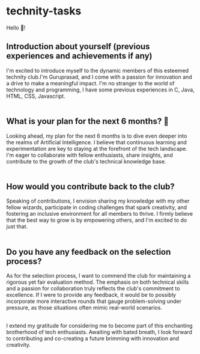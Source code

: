 # technity-tasks

Hello 👋!

## Introduction about yourself (previous experiences and achievements if any) <br>

I'm excited to introduce myself to the dynamic members of this esteemed technity club.I'm Guruprasad, and I come with a passion for innovation and a drive to make a meaningful impact. I'm no stranger to the world of technology and programming, I have some previous experiences in C, Java, HTML, CSS, Javascript.<br><br>


## What is your plan for the next 6 months? 📜 <br>

Looking ahead, my plan for the next 6 months is to dive even deeper into the realms of Artificial Intelligence. I believe that continuous learning and experimentation are key to staying at the forefront of the tech landscape. I'm eager to collaborate with fellow enthusiasts, share insights, and contribute to the growth of the club's technical knowledge base.<br><br>


## How would you contribute back to the club? <br>

Speaking of contributions, I envision sharing my knowledge with my other fellow wizards, participate in coding challenges that spark creativity, and fostering an inclusive environment for all members to thrive. I firmly believe that the best way to grow is by empowering others, and I'm excited to do just that.<br><br>


## Do you have any feedback on the selection process? <br>

As for the selection process, I want to commend the club for maintaining a rigorous yet fair evaluation method. The emphasis on both technical skills and a passion for collaboration truly reflects the club's commitment to excellence. If I were to provide any feedback, it would be to possibly incorporate more interactive rounds that gauge problem-solving under pressure, as those situations often mimic real-world scenarios.<br><br>

I extend my gratitude for considering me to become part of this enchanting brotherhood of tech enthusiasts. Awaiting with bated 
breath, I look forward to contributing and co-creating a future brimming with innovation and creativity.
